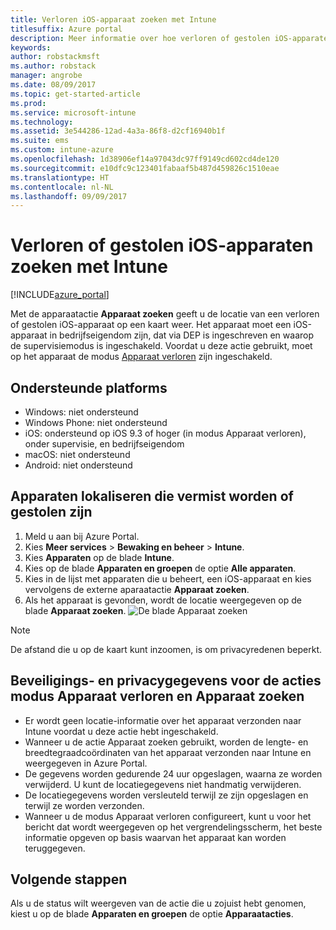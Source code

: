 ```yaml
---
title: Verloren iOS-apparaat zoeken met Intune
titlesuffix: Azure portal
description: Meer informatie over hoe verloren of gestolen iOS-apparaten kunt zoeken met Intune.
keywords: 
author: robstackmsft
ms.author: robstack
manager: angrobe
ms.date: 08/09/2017
ms.topic: get-started-article
ms.prod: 
ms.service: microsoft-intune
ms.technology: 
ms.assetid: 3e544286-12ad-4a3a-86f8-d2cf16940b1f
ms.suite: ems
ms.custom: intune-azure
ms.openlocfilehash: 1d38906ef14a97043dc97ff9149cd602cd4de120
ms.sourcegitcommit: e10dfc9c123401fabaaf5b487d459826c1510eae
ms.translationtype: HT
ms.contentlocale: nl-NL
ms.lasthandoff: 09/09/2017
---
```

# <a name="locate-lost-or-stolen-ios-devices-with-intune"></a>Verloren of gestolen iOS-apparaten zoeken met Intune


[!INCLUDE[azure_portal](./includes/azure_portal.md)]

Met de apparaatactie **Apparaat zoeken** geeft u de locatie van een verloren of gestolen iOS-apparaat op een kaart weer. Het apparaat moet een iOS-apparaat in bedrijfseigendom zijn, dat via DEP is ingeschreven en waarop de supervisiemodus is ingeschakeld. Voordat u deze actie gebruikt, moet op het apparaat de modus [Apparaat verloren](/intune-azure/manage-devices/lost-mode.md) zijn ingeschakeld.

## <a name="supported-platforms"></a>Ondersteunde platforms

- Windows: niet ondersteund
- Windows Phone: niet ondersteund
- iOS: ondersteund op iOS 9.3 of hoger (in modus Apparaat verloren), onder supervisie, en bedrijfseigendom
- macOS: niet ondersteund
- Android: niet ondersteund

## <a name="how-to-locate-a-lost-or-stolen-device"></a>Apparaten lokaliseren die vermist worden of gestolen zijn

1. Meld u aan bij Azure Portal.
2. Kies **Meer services** > **Bewaking en beheer** > **Intune**.
3. Kies **Apparaten** op de blade **Intune**.
4. Kies op de blade **Apparaten en groepen** de optie **Alle apparaten**.
5. Kies in de lijst met apparaten die u beheert, een iOS-apparaat en kies vervolgens de externe aparaatactie **Apparaat zoeken**.
6. Als het apparaat is gevonden, wordt de locatie weergegeven op de blade **Apparaat zoeken**.
    ![De blade Apparaat zoeken](./media/locate-device.png)

>[!NOTE]
>De afstand die u op de kaart kunt inzoomen, is om privacyredenen beperkt.

## <a name="security-and-privacy-information-for-the-lost-mode-and-locate-device-actions"></a>Beveiligings- en privacygegevens voor de acties modus Apparaat verloren en Apparaat zoeken
- Er wordt geen locatie-informatie over het apparaat verzonden naar Intune voordat u deze actie hebt ingeschakeld.
- Wanneer u de actie Apparaat zoeken gebruikt, worden de lengte- en breedtegraadcoördinaten van het apparaat verzonden naar Intune en weergegeven in Azure Portal.
- De gegevens worden gedurende 24 uur opgeslagen, waarna ze worden verwijderd. U kunt de locatiegegevens niet handmatig verwijderen.
- De locatiegegevens worden versleuteld terwijl ze zijn opgeslagen en terwijl ze worden verzonden.
- Wanneer u de modus Apparaat verloren configureert, kunt u voor het bericht dat wordt weergegeven op het vergrendelingsscherm, het beste informatie opgeven op basis waarvan het apparaat kan worden teruggegeven.


## <a name="next-steps"></a>Volgende stappen

Als u de status wilt weergeven van de actie die u zojuist hebt genomen, kiest u op de blade **Apparaten en groepen** de optie **Apparaatacties**.